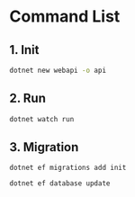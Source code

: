 # Command List

## 1. Init

```bash
dotnet new webapi -o api
```

## 2. Run

```bash
dotnet watch run
```

## 3. Migration

```
dotnet ef migrations add init
```

```
dotnet ef database update
```
